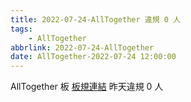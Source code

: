 ```yaml
---
title: 2022-07-24-AllTogether 違規 0 人
tags:
    - AllTogether
abbrlink: 2022-07-24-AllTogether
date: AllTogether-2022-07-24 12:00:00
---
```

AllTogether 板 [板規連結](https://www.ptt.cc/bbs/AllTogether/M.1643211430.A.5FB.html)
昨天違規 0 人
